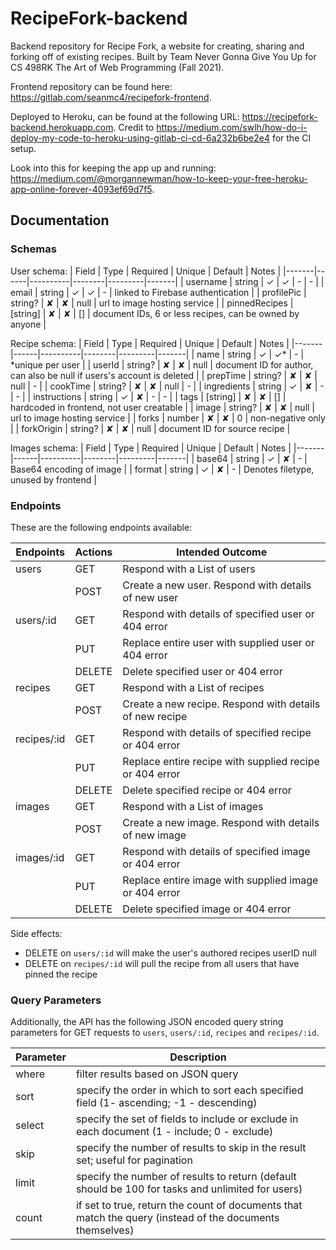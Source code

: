 # RecipeFork-backend

Backend repository for Recipe Fork, a website for creating, sharing and forking off of existing recipes. Built by Team Never Gonna Give You Up for CS 498RK The Art of Web Programming (Fall 2021).

Frontend repository can be found here: https://gitlab.com/seanmc4/recipefork-frontend.

Deployed to Heroku, can be found at the following URL: https://recipefork-backend.herokuapp.com.
Credit to https://medium.com/swlh/how-do-i-deploy-my-code-to-heroku-using-gitlab-ci-cd-6a232b6be2e4 for the CI setup.

Look into this for keeping the app up and running: https://medium.com/@morgannewman/how-to-keep-your-free-heroku-app-online-forever-4093ef69d7f5.

## Documentation

### Schemas

User schema:
| Field | Type | Required | Unique | Default | Notes |
|-------|------|----------|--------|---------|-------|
| username | string | ✓ | ✓ | - | - |
| email | string | ✓ | ✓ | - | linked to Firebase authentication |
| profilePic | string? | ✘ | ✘ | null | url to image hosting service |
| pinnedRecipes | [string] | ✘ | ✘ | [] | document IDs, 6 or less recipes, can be owned by anyone |

Recipe schema:
| Field | Type | Required | Unique | Default | Notes |
|-------|------|----------|--------|---------|-------|
| name | string | ✓ | ✓* | - | *unique per user |
| userId | string? | ✘ | ✘ | null | document ID for author, can also be null if users's account is deleted |
| prepTime | string? | ✘ | ✘ | null | - |
| cookTime | string? | ✘ | ✘ | null | - |
| ingredients | string | ✓ | ✘ | - | - |
| instructions | string | ✓ | ✘ | - | - |
| tags | [string] | ✘ | ✘ | [] | hardcoded in frontend, not user creatable |
| image | string? | ✘ | ✘ | null | url to image hosting service |
| forks | number | ✘ | ✘ | 0 | non-negative only |
| forkOrigin | string? | ✘ | ✘ | null | document ID for source recipe |

Images schema:
| Field | Type | Required | Unique | Default | Notes |
|-------|------|----------|--------|---------|-------|
| base64 | string | ✓ | ✘ | - | Base64 encoding of image |
| format | string | ✓ | ✘ | - | Denotes filetype, unused by frontend |

### Endpoints

These are the following endpoints available:

| Endpoints  | Actions | Intended Outcome                                        |
|------------|---------|---------------------------------------------------------|
| users      | GET     | Respond with a List of users                            |
|            | POST    | Create a new user. Respond with details of new user     |
| users/:id  | GET     | Respond with details of specified user or 404 error     |
|            | PUT     | Replace entire user with supplied user or 404 error     |
|            | DELETE  | Delete specified user or 404 error                      |
| recipes    | GET     | Respond with a List of recipes                          |
|            | POST    | Create a new recipe. Respond with details of new recipe |
| recipes/:id| GET     | Respond with details of specified recipe or 404 error   |
|            | PUT     | Replace entire recipe with supplied recipe or 404 error |
|            | DELETE  | Delete specified recipe or 404 error                    |
| images    | GET     | Respond with a List of images                          |
|            | POST    | Create a new image. Respond with details of new image |
| images/:id| GET     | Respond with details of specified image or 404 error   |
|            | PUT     | Replace entire image with supplied image or 404 error |
|            | DELETE  | Delete specified image or 404 error                    |

Side effects:
- DELETE on `users/:id` will make the user's authored recipes userID null
- DELETE on `recipes/:id` will pull the recipe from all users that have pinned the recipe

### Query Parameters

Additionally, the API has the following JSON encoded query string parameters for GET requests to `users`, `users/:id`, `recipes` and `recipes/:id`.

| Parameter | Description                                                                                  |
|----------|----------------------------------------------------------------------------------------------|
| where    | filter results based on JSON query                                                           |
| sort     | specify the order in which to sort each specified field  (1- ascending; -1 - descending)     |
| select   | specify the set of fields to include or exclude in each document  (1 - include; 0 - exclude) |
| skip     | specify the number of results to skip in the result set; useful for pagination               |
| limit    | specify the number of results to return (default should be 100 for tasks and unlimited for users)                    |
| count    | if set to true, return the count of documents that match the query (instead of the documents themselves)                    |
